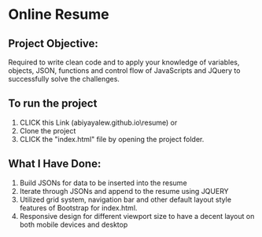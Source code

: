 # Online Resume

## Project Objective:

Required to write clean code and to apply your knowledge of variables, objects, JSON, functions and control flow  of JavaScripts and JQuery to successfully solve the challenges.

## To run the project

1.  CLICK  this Link  (abiyayalew.github.io\resume)
          or 
2. Clone the project 
3. CLICK the "index.html" file by opening the project folder.


## What I Have Done:

 1. Build JSONs for data to be inserted into the resume
 2. Iterate through JSONs and append to the resume using JQUERY
 3. Utilized grid system, navigation bar and other default layout style features of Bootstrap for index.html.  
 4. Responsive design for different viewport size to have a decent layout on both mobile devices and desktop
 

